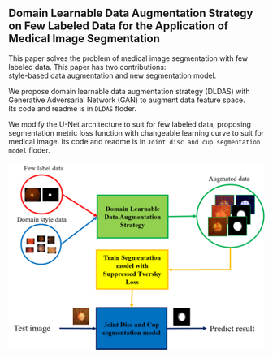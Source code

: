 ## Domain Learnable Data Augmentation Strategy on Few Labeled Data for the Application of Medical Image Segmentation 

This paper solves the problem of medical image segmentation with few labeled data.
This paper has two contributions:  
style-based data augmentation and new segmentation model.

We propose domain learnable data augmentation strategy (DLDAS) with Generative Adversarial Network (GAN) to augment data feature space.\
Its code and readme is in ```DLDAS``` floder.

We modify the U-Net architecture to suit for few labeled data, proposing segmentation metric loss function with changeable learning curve to suit for medical image.
Its code and readme is in ```Joint disc and cup segmentation model``` floder.

![image](https://github.com/fjcu-ee-islab/DLDAS/blob/main/flowchart/flowchart.png)
